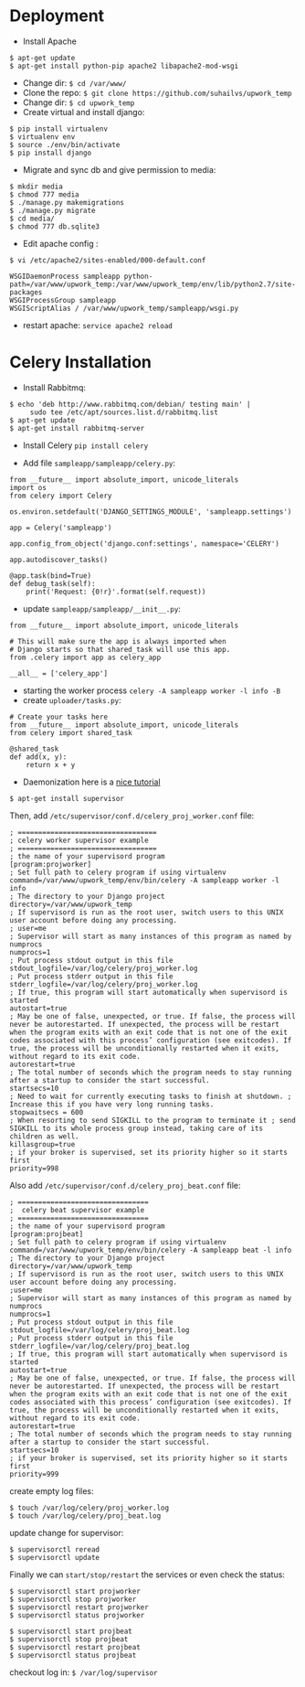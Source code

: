 # Deployment
+ Install Apache
```
$ apt-get update
$ apt-get install python-pip apache2 libapache2-mod-wsgi
```

+ Change dir: `$ cd /var/www/`
+ Clone the repo: `$ git clone https://github.com/suhailvs/upwork_temp`
+ Change dir: `$ cd upwork_temp`
+ Create virtual and install django:
```
$ pip install virtualenv
$ virtualenv env
$ source ./env/bin/activate
$ pip install django
```
+ Migrate and sync db and give permission to media:
```
$ mkdir media
$ chmod 777 media
$ ./manage.py makemigrations
$ ./manage.py migrate
$ cd media/
$ chmod 777 db.sqlite3
```

+ Edit apache config :

```
$ vi /etc/apache2/sites-enabled/000-default.conf

WSGIDaemonProcess sampleapp python-path=/var/www/upwork_temp:/var/www/upwork_temp/env/lib/python2.7/site-packages
WSGIProcessGroup sampleapp
WSGIScriptAlias / /var/www/upwork_temp/sampleapp/wsgi.py

```
+ restart apache: `service apache2 reload`

# Celery Installation

+ Install Rabbitmq:
```
$ echo 'deb http://www.rabbitmq.com/debian/ testing main' |
     sudo tee /etc/apt/sources.list.d/rabbitmq.list
$ apt-get update
$ apt-get install rabbitmq-server
```

+ Install Celery
`pip install celery`

+ Add file `sampleapp/sampleapp/celery.py`:
```
from __future__ import absolute_import, unicode_literals
import os
from celery import Celery

os.environ.setdefault('DJANGO_SETTINGS_MODULE', 'sampleapp.settings')

app = Celery('sampleapp')

app.config_from_object('django.conf:settings', namespace='CELERY')

app.autodiscover_tasks()

@app.task(bind=True)
def debug_task(self):
    print('Request: {0!r}'.format(self.request))
```
+ update `sampleapp/sampleapp/__init__.py`:
```
from __future__ import absolute_import, unicode_literals

# This will make sure the app is always imported when
# Django starts so that shared_task will use this app.
from .celery import app as celery_app

__all__ = ['celery_app']
```
+ starting the worker process
`celery -A sampleapp worker -l info -B`
+ create `uploader/tasks.py`:
```
# Create your tasks here
from __future__ import absolute_import, unicode_literals
from celery import shared_task

@shared_task
def add(x, y):
    return x + y

```

+ Daemonization
here is a [nice tutorial](https://medium.com/@yehandjoe/celery-4-periodic-task-in-django-9f6b5a8c21c7)

`$ apt-get install supervisor`

Then, add `/etc/supervisor/conf.d/celery_proj_worker.conf` file:
```
; ==================================
; celery worker supervisor example
; ==================================
; the name of your supervisord program
[program:projworker]
; Set full path to celery program if using virtualenv
command=/var/www/upwork_temp/env/bin/celery -A sampleapp worker -l info
; The directory to your Django project
directory=/var/www/upwork_temp
; If supervisord is run as the root user, switch users to this UNIX user account before doing any processing.
; user=me
; Supervisor will start as many instances of this program as named by numprocs
numprocs=1
; Put process stdout output in this file stdout_logfile=/var/log/celery/proj_worker.log
; Put process stderr output in this file stderr_logfile=/var/log/celery/proj_worker.log
; If true, this program will start automatically when supervisord is started
autostart=true
; May be one of false, unexpected, or true. If false, the process will never be autorestarted. If unexpected, the process will be restart when the program exits with an exit code that is not one of the exit codes associated with this process’ configuration (see exitcodes). If true, the process will be unconditionally restarted when it exits, without regard to its exit code.
autorestart=true
; The total number of seconds which the program needs to stay running after a startup to consider the start successful.
startsecs=10
; Need to wait for currently executing tasks to finish at shutdown. ; Increase this if you have very long running tasks.
stopwaitsecs = 600 
; When resorting to send SIGKILL to the program to terminate it ; send SIGKILL to its whole process group instead, taking care of its children as well.
killasgroup=true
; if your broker is supervised, set its priority higher so it starts first
priority=998
```

Also add `/etc/supervisor/conf.d/celery_proj_beat.conf` file:
```
; ================================
;  celery beat supervisor example
; ================================
; the name of your supervisord program
[program:projbeat]
; Set full path to celery program if using virtualenv
command=/var/www/upwork_temp/env/bin/celery -A sampleapp beat -l info
; The directory to your Django project
directory=/var/www/upwork_temp
; If supervisord is run as the root user, switch users to this UNIX user account before doing any processing.
;user=me
; Supervisor will start as many instances of this program as named by numprocs
numprocs=1
; Put process stdout output in this file stdout_logfile=/var/log/celery/proj_beat.log
; Put process stderr output in this file stderr_logfile=/var/log/celery/proj_beat.log
; If true, this program will start automatically when supervisord is started
autostart=true
; May be one of false, unexpected, or true. If false, the process will never be autorestarted. If unexpected, the process will be restart when the program exits with an exit code that is not one of the exit codes associated with this process’ configuration (see exitcodes). If true, the process will be unconditionally restarted when it exits, without regard to its exit code.
autorestart=true
; The total number of seconds which the program needs to stay running after a startup to consider the start successful.
startsecs=10
; if your broker is supervised, set its priority higher so it starts first
priority=999
```

create empty log files:

```
$ touch /var/log/celery/proj_worker.log
$ touch /var/log/celery/proj_beat.log
```
update change for supervisor:
```
$ supervisorctl reread
$ supervisorctl update
```

Finally we can `start/stop/restart` the services or even check the status:
```
$ supervisorctl start projworker
$ supervisorctl stop projworker
$ supervisorctl restart projworker
$ supervisorctl status projworker

$ supervisorctl start projbeat
$ supervisorctl stop projbeat
$ supervisorctl restart projbeat
$ supervisorctl status projbeat
```

checkout log in:
`$ /var/log/supervisor`
